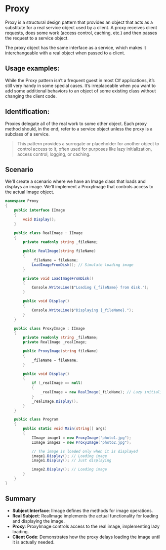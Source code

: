 # **Proxy**
Proxy is a structural design pattern that provides an object that acts as a substitute for a real service object used by a client. A proxy receives client requests, does some work (access control, caching, etc.) and then passes the request to a service object.

The proxy object has the same interface as a service, which makes it interchangeable with a real object when passed to a client.

## Usage examples:
While the Proxy pattern isn’t a frequent guest in most C# applications, it’s still very handy in some special cases. It’s irreplaceable when you want to add some additional behaviors to an object of some existing class without changing the client code.

## Identification:
Proxies delegate all of the real work to some other object. Each proxy method should, in the end, refer to a service object unless the proxy is a subclass of a service.

> This pattern provides a surrogate or placeholder for another object to control access to it, often used for purposes like lazy initialization, access control, logging, or caching.

## Scenario
We'll create a scenario where we have an Image class that loads and displays an image. We'll implement a ProxyImage that controls access to the actual Image object.

```cs
namespace Proxy
{
    public interface IImage
    {
        void Display();
    }

    public class RealImage : IImage
    {
        private readonly string _fileName;

        public RealImage(string fileName)
        {
            _fileName = fileName;
            LoadImageFromDisk(); // Simulate loading image
        }

        private void LoadImageFromDisk()
        {
            Console.WriteLine($"Loading {_fileName} from disk.");
        }

        public void Display()
        {
            Console.WriteLine($"Displaying {_fileName}.");
        }
    }

    public class ProxyImage : IImage
    {
        private readonly string _fileName;
        private RealImage _realImage;

        public ProxyImage(string fileName)
        {
            _fileName = fileName;
        }

        public void Display()
        {
            if (_realImage == null)
            {
                _realImage = new RealImage(_fileName); // Lazy initialization
            }
            _realImage.Display();
        }
    }

    public class Program
    {
        public static void Main(string[] args)
        {
            IImage image1 = new ProxyImage("photo1.jpg");
            IImage image2 = new ProxyImage("photo2.jpg");

            // The image is loaded only when it is displayed
            image1.Display(); // Loading image
            image1.Display(); // Just displaying

            image2.Display(); // Loading image
        }
    }
}
```

## Summary
- **Subject Interface**: IImage defines the methods for image operations.
- **Real Subject**: RealImage implements the actual functionality for loading and displaying the image.
- **Proxy**: ProxyImage controls access to the real image, implementing lazy loading.
- **Client Code**: Demonstrates how the proxy delays loading the image until it is actually needed.
